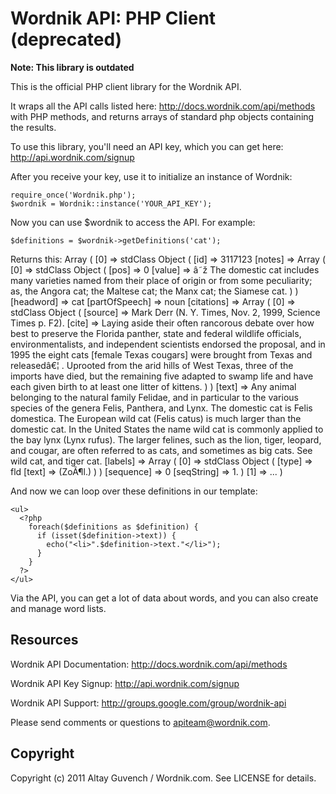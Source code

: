 Wordnik API: PHP Client (deprecated)
====================================

**Note: This library is outdated**

This is the official PHP client library for the Wordnik API.

It wraps all the API calls listed here: <http://docs.wordnik.com/api/methods>
with PHP methods, and returns arrays of standard php objects containing the results.

To use this library, you'll need an API key, which you can get here:
<http://api.wordnik.com/signup>

After you receive your key, use it to initialize an instance of Wordnik: 

    require_once('Wordnik.php');
    $wordnik = Wordnik::instance('YOUR_API_KEY');

Now you can use $wordnik to access the API.  For example:

    $definitions = $wordnik->getDefinitions('cat');

Returns this: 
    Array ( [0] => stdClass Object ( [id] => 3117123 [notes] => Array ( [0] => stdClass Object ( [pos] => 0 [value] => â˜ž The domestic cat includes many varieties named from their place of origin or from some peculiarity; as, the Angora cat; the Maltese cat; the Manx cat; the Siamese cat. ) ) [headword] => cat [partOfSpeech] => noun [citations] => Array ( [0] => stdClass Object ( [source] => Mark Derr (N. Y. Times, Nov. 2, 1999, Science Times p. F2). [cite] => Laying aside their often rancorous debate over how best to preserve the Florida panther, state and federal wildlife officials, environmentalists, and independent scientists endorsed the proposal, and in 1995 the eight cats [female Texas cougars] were brought from Texas and releasedâ€¦ . Uprooted from the arid hills of West Texas, three of the imports have died, but the remaining five adapted to swamp life and have each given birth to at least one litter of kittens. ) ) [text] => Any animal belonging to the natural family Felidae, and in particular to the various species of the genera Felis, Panthera, and Lynx. The domestic cat is Felis domestica. The European wild cat (Felis catus) is much larger than the domestic cat. In the United States the name wild cat is commonly applied to the bay lynx (Lynx rufus). The larger felines, such as the lion, tiger, leopard, and cougar, are often referred to as cats, and sometimes as big cats. See wild cat, and tiger cat. [labels] => Array ( [0] => stdClass Object ( [type] => fld [text] => (ZoÃ¶l.) ) ) [sequence] => 0 [seqString] => 1. ) [1] => ... )

And now we can loop over these definitions in our template:

    <ul>
      <?php 
        foreach($definitions as $definition) {
          if (isset($definition->text)) {
            echo("<li>".$definition->text."</li>");
          }
        }
      ?>
    </ul>

Via the API, you can get a lot of data about words, and you can also create
and manage word lists.

Resources
---------
Wordnik API Documentation: <http://docs.wordnik.com/api/methods>

Wordnik API Key Signup: <http://api.wordnik.com/signup>

Wordnik API Support: <http://groups.google.com/group/wordnik-api>

Please send comments or questions to <apiteam@wordnik.com>.

Copyright
---------

Copyright (c) 2011 Altay Guvench / Wordnik.com. See LICENSE for details.
